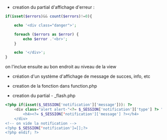 * creation du partial d'affichage d'erreur :

```php
if(isset($errors)&& count($errors)!=0){

	echo '<div class="danger">';

	foreach ($errors as $error) {
		echo $error .'<br>';
	}

	echo '</div>';
}
```

on l'inclue ensuite au bon endroit au niveau de la view

* création d'un système d'affichage de message de succes, info, etc

 * creation de la fonction dans function.php
 * creation du partial - _flash.php


```php
<?php if(isset($_SESSION['notification']['message'])): ?>
	<div class="alert alert-"<?= $_SESSION['notification']['type'] ?> ">
		<h4><?= $_SESSION['notification']['message'] ?></h4>
	</div>
<!-- on vide la notification -->
<?php $_SESSION['notification']=[];?>
<?php endif; ?>
```





